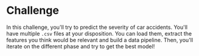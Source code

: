 # Challenge

In this challenge, you'll try to predict the severity of car accidents. You'll have multiple `.csv` files at your disposition. You can load them, extract the features you think would be relevant and build a data pipeline. Then, you'll iterate on the different phase and try to get the best model!
